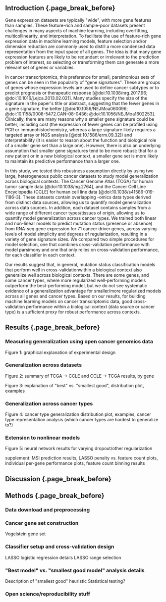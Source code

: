## Introduction {.page_break_before}

Gene expression datasets are typically "wide", with more gene features than samples.
These feature-rich and sample-poor datasets present challenges in many aspects of machine learning, including overfitting, multicollinearity, and interpretation.
To facilitate the use of feature-rich gene expression data in machine learning models, feature selection and/or dimension reduction are commonly used to distill a more condensed data representation from the input space of all genes.
The idea is that many gene expression features are likely to be redundant or irrelevant to the prediction problem of interest, so selecting or transforming them can generate a more relevant set of genes or variables.

In cancer transcriptomics, this preference for small, parsimonious sets of genes can be seen in the popularity of "gene signatures".
These are groups of genes whose expression levels are used to define cancer subtypes or to predict prognosis or therapeutic response [@doi:10.1038/nrg.2017.96; @doi:10.1016/j.ejca.2013.02.021].
Many studies specify the size of the signature in the paper's title or abstract, suggesting that the fewer genes in a gene signature, the better [@doi:10.1056/NEJMoa060096; @doi:10.1158/0008-5472.CAN-08-0436; @doi:10.1056/NEJMoa1602253].
Clinically, there are many reasons why a smaller gene signature could be better, including cost (the expression of fewer genes can be profiled using PCR or immunohistochemistry, whereas a large signature likely requires a targeted array or NGS analysis [@doi:10.1586/erm.09.32]) and interpretability (it is easier to reason about the function and biological role of a smaller gene set than a large one).
However, there is also an underlying assumption that smaller gene signatures tend to be more robust: that for a new patient or in a new biological context, a smaller gene set is more likely to maintain its predictive performance than a larger one.

In this study, we tested this robustness assumption directly by using two large, heterogeneous public cancer datasets to study model generalization across biological contexts: The Cancer Genome Atlas (TCGA) for human tumor sample data [@doi:10.1038/ng.2764], and the Cancer Cell Line Encyclopedia (CCLE) for human cell line data [@doi:10.1038/s41586-019-1186-3].
These datasets contain overlapping -omics data types derived from distinct data sources, allowing us to quantify model generalization across data sources.
In addition, each dataset contains samples from a wide range of different cancer types/tissues of origin, allowing us to quantify model generalization across cancer types.
We trained both linear and non-linear models to predict mutation status (presence or absence) from RNA-seq gene expression for 71 cancer driver genes, across varying levels of model simplicity and degrees of regularization, resulting in a variety of gene signature sizes.
We compared two simple procedures for model selection, one that combines cross-validation performance with model parsimony and one that only relies on cross-validation performance, for each classifier in each context.

Our results suggest that, in general, mutation status classification models that perform well in cross-validationwithin a biological context also generalize well across biological contexts.
There are some genes, and some cancer types, where more regularized well-performing models outperform the best-performing model, but we do not see systematic evidence of a generalization advantage for smaller/more regularized models across all genes and cancer types.
Based on our results, for building machine learning models on cancer transcriptomic data, good cross-validation performance within a biological context (data source or cancer type) is a sufficient proxy for robust performance across contexts.


## Results {.page_break_before}

### Measuring generalization using open cancer genomics data

Figure 1: graphical explanation of experimental design

### Generalization across datasets

Figure 2: summary of TCGA -> CCLE and CCLE -> TCGA results, by gene

Figure 3: explanation of "best" vs. "smallest good", distribution plot, examples

### Generalization across cancer types

Figure 4: cancer type generalization distribution plot, examples, cancer type representation analysis (which cancer types are hardest to generalize to?)

### Extension to nonlinear models

Figure 5: neural network results for varying dropout/other regularization

supplement: MSI prediction results, LASSO penalty vs. feature count plots, individual per-gene performance plots, feature count binning results


## Discussion {.page_break_before}


## Methods {.page_break_before}

### Data download and preprocessing

### Cancer gene set construction

Vogelstein gene set

### Classifier setup and cross-validation design

LASSO logistic regression details
LASSO range selection

### "Best model" vs. "smallest good model" analysis details

Description of "smallest good" heuristic
Statistical testing?

### Open science/reproducibility stuff
